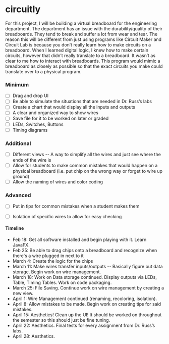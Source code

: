 # circuitly

<p>For this project, I will be building a virtual breadboard for the engineering department. The department has an issue with the durability/quality of their breadboards. They tend to break and suffer a lot from wear and tear. The reason this will be different from just using programs like Circuit Maker and Circuit Lab is because you don’t really learn how to make circuits on a breadboard. When I learned digital logic, I knew how to make certain circuits,  however that didn’t really translate to a breadboard. It wasn’t as clear to me how to interact with breadboards. This program would mimic a breadboard as closely as possible so that the exact circuits you make could translate over to a physical program.</p>

### Minimum
- [ ] Drag and drop UI
- [ ] Be able to simulate the situations that are needed in Dr. Russ’s labs
- [ ] Create a chart that would display all the inputs and outputs
- [ ] A clear and organized way to show wires
- [ ] Save file for it to be worked on later or graded
- [ ] LEDs, Switches, Buttons
- [ ] Timing diagrams

### Additional
- [ ] Different views -- A way to simplify all the wires and just see where the ends of the wire is
- [ ] Allow for students to make common mistakes that would happen on a physical breadboard (i.e. put chip on the wrong way or forget to wire up ground)
- [ ] Allow the naming of wires and color coding

### Advanced
- [ ] Put in tips for common mistakes when a student makes them
- [ ] Isolation of specific wires to allow for easy checking




#### Timeline
- Feb 18: Get all software installed and begin playing with it. Learn JavaFX.
- Feb 25: Be able to drag chips onto a breadboard and recognize when there's a wire plugged in next to it
- March 4: Create the logic for the chips
- March 11: Make wires transfer inputs/outputs -- Basically figure out data storage. Begin work on wire management.
- March 18: Work on Data storage continued. Display outputs via LEDs, Table, Timing Tables. Work on code packaging.
- March 25: File Saving. Continue work on wire management by creating a new view.
- April 1: Wire Management continued (renaming, recoloring, isolation). 
- April 8: Allow mistakes to be made. Begin work on creating tips for said mistakes.
- April 15: Aesthetics! Clean up the UI! It should be worked on throughout the semester so this should just be fine tuning.
- April 22: Aesthetics. Final tests for every assignment from Dr. Russ’s labs.
- April 28: Aesthetics.

